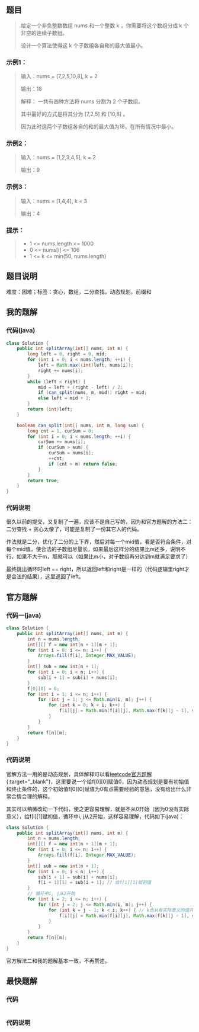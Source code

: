 ## 题目
> 给定一个非负整数数组 nums 和一个整数 k ，你需要将这个数组分成 k 个非空的连续子数组。
>
> 设计一个算法使得这 k 个子数组各自和的最大值最小。
### 示例1：
> 输入：nums = [7,2,5,10,8], k = 2
>
> 输出：18
>
> 解释： 一共有四种方法将 nums 分割为 2 个子数组。
>
> 其中最好的方式是将其分为 [7,2,5] 和 [10,8] 。
>
> 因为此时这两个子数组各自的和的最大值为18，在所有情况中最小。
### 示例2：
> 输入：nums = [1,2,3,4,5], k = 2
>
> 输出：9
### 示例3：
> 输入：nums = [1,4,4], k = 3
>
> 输出：4
### 提示：
> + 1 <= nums.length <= 1000
> + 0 <= nums[i] <= 106
> + 1 <= k <= min(50, nums.length)
## 题目说明
难度：困难；标签：贪心，数组，二分查找，动态规划，前缀和
## 我的题解
### 代码(java)
```java
class Solution {
    public int splitArray(int[] nums, int m) {
        long left = 0, right = 0, mid;
        for (int i = 0; i < nums.length; ++i) {
            left = Math.max((int)left, nums[i]);
            right += nums[i];
        }
        while (left < right) {
            mid = left + (right - left) / 2;
            if (can_split(nums, m, mid)) right = mid;
            else left = mid + 1;
        }
        return (int)left;
    }

    boolean can_split(int[] nums, int m, long sum) {
        long cnt = 1, curSum = 0;
        for (int i = 0; i < nums.length; ++i) {
            curSum += nums[i];
            if (curSum > sum) {
                curSum = nums[i];
                ++cnt;
                if (cnt > m) return false;
            }
        }
        return true;
    }
}
```
### 代码说明
很久以前的提交，又复制了一遍，应该不是自己写的，因为和官方题解的方法二：二分查找 + 贪心太像了，可能是复制了一份其它人的代码。

作法就是二分，优化了二分的上下界，然后对每一个mid值，看是否符合条件，对每个mid值，使合法的子数组尽量长，如果最后这样分的结果比m还多，说明不行，如果不大于m，那就可以（如果比m小，对子数组再分达到m就满足要求了）

最终跳出循环时left == right，所以返回left和right是一样的（代码逻辑里right才是合法的结果），这里返回了left。
## 官方题解
### 代码一(java)
```java
class Solution {
    public int splitArray(int[] nums, int m) {
        int n = nums.length;
        int[][] f = new int[n + 1][m + 1];
        for (int i = 0; i <= n; i++) {
            Arrays.fill(f[i], Integer.MAX_VALUE);
        }
        int[] sub = new int[n + 1];
        for (int i = 0; i < n; i++) {
            sub[i + 1] = sub[i] + nums[i];
        }
        f[0][0] = 0;
        for (int i = 1; i <= n; i++) {
            for (int j = 1; j <= Math.min(i, m); j++) {
                for (int k = 0; k < i; k++) {
                    f[i][j] = Math.min(f[i][j], Math.max(f[k][j - 1], sub[i] - sub[k]));
                }
            }
        }
        return f[n][m];
    }
}
```
### 代码说明
官解方法一用的是动态规划，具体解释可以看[leetcode官方题解](https://leetcode.cn/problems/split-array-largest-sum/solutions/345417/fen-ge-shu-zu-de-zui-da-zhi-by-leetcode-solution/){:target="_blank"}，这里要说一个给f[0][0]赋值0，因为动态规划是要有初始值和终止条件的，这个初始值f[0][0]赋值为0有点需要经验的意思，没有给出什么非常合情合理的解释。

其实可以稍微改动一下代码，使之更容易理解，就是不从0开始（因为0没有实际意义），给f[i][1]赋初值，循环中i, j从2开始，这样容易理解，代码如下(java)：
```java
class Solution {
    public int splitArray(int[] nums, int m) {
        int n = nums.length;
        int[][] f = new int[n + 1][m + 1];
        for (int i = 0; i <= n; i++) {
            Arrays.fill(f[i], Integer.MAX_VALUE);
        }
        int[] sub = new int[n + 1];
        for (int i = 0; i < n; i++) {
            sub[i + 1] = sub[i] + nums[i];
            f[i + 1][1] = sub[i + 1]; // 给f[i][1]赋初值
        }
        // 循环中i, j从2开始
        for (int i = 2; i <= n; i++) {
            for (int j = 2; j <= Math.min(i, m); j++) {
                for (int k = j - 1; k < i; k++) { // k也从有实际意义的值开始
                    f[i][j] = Math.min(f[i][j], Math.max(f[k][j - 1], sub[i] - sub[k]));
                }
            }
        }
        return f[n][m];
    }
}
```
官方解法二和我的题解基本一致，不再赘述。
## 最快题解
### 代码
```java

```
### 代码说明
